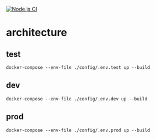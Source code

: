 [![Node.js CI](https://github.com/SebastienLeonce/architecture/actions/workflows/node.js.yml/badge.svg)](https://github.com/SebastienLeonce/architecture/actions/workflows/node.js.yml)

# architecture

## test

```
docker-compose --env-file ./config/.env.test up --build
```

## dev

```
docker-compose --env-file ./config/.env.dev up --build
```

## prod

```
docker-compose --env-file ./config/.env.prod up --build
```
